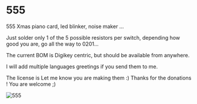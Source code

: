 
# 555
555 Xmas piano card, led blinker, noise maker ... 

Just solder only 1 of the 5 possible resistors per switch, depending how good you are, go all the way to 0201...

The current BOM is Digikey centric, but should be available from anywhere.

I will add multiple languages greetings if you send them to me.  

The license is Let me know you are making them :)
Thanks for the donations ! You are welcome ;)

![555](https://user-images.githubusercontent.com/22383701/204139821-c8907ee4-8cb2-4814-9995-341ec4c91022.jpg)

